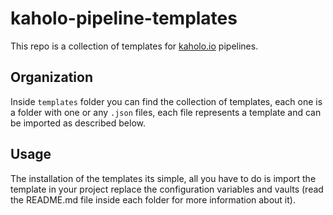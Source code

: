 # kaholo-pipeline-templates

This repo is a collection of templates for [kaholo.io](https://kaholo.io/) pipelines.

## Organization

Inside `templates` folder you can find the collection of templates, each one is a folder with one or any `.json` files, each file represents a template and can be imported as described below.

## Usage

The installation of the templates its simple, all you have to do is import the template in your project replace the configuration variables and vaults (read the README.md file inside each folder for more information about it).
